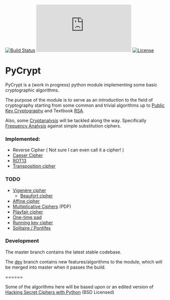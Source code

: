 [![Build Status](https://travis-ci.org/Yohanna/PyCrypt.svg?branch=master)](https://travis-ci.org/Yohanna/PyCrypt)
[![Analytics](https://ga-beacon.appspot.com/UA-57898843-1/PyCrypt/README.md)](https://github.com/igrigorik/ga-beacon)
[![License](https://img.shields.io/badge/license-Affero%20GPL-blue.svg?style=flat)](https://github.com/Yohanna/PyCrypt/blob/master/LICENSE)



PyCrypt
=======

PyCrypt is a (work in progress) python module implementing some basic cryptographic algorithms.

The purpose of the module is to serve as an introduction to the field of cryptography starting from some common and trivial algorithms up to [Public Key Cryptography](http://en.wikipedia.org/wiki/Public-key_cryptography) and Textbook [RSA](http://en.wikipedia.org/wiki/RSA_(cryptosystem)).

Also, some [Cryptanalysis](http://en.wikipedia.org/wiki/Cryptanalysis) will be tackled along the way. Specifically [Frequency Analysis](http://en.wikipedia.org/wiki/Frequency_analysis) against simple substitution ciphers.


### Implemented:

* Reverse Cipher ( Not sure I can even call it a cipher! )
* [Caeser Cipher](http://en.wikipedia.org/wiki/Caesar_cipher)
* [ROT13](http://en.wikipedia.org/wiki/ROT13)
* [Transposition cipher](http://en.wikipedia.org/wiki/Transposition_cipher)

### TODO

* [Vigenère cipher](http://en.wikipedia.org/wiki/Vigen%C3%A8re_cipher)
    * [Beaufort cipher](http://en.wikipedia.org/wiki/Beaufort_cipher)
* [Affine cipher](http://en.wikipedia.org/wiki/Affine_cipher)
* [Multiplicative Ciphers](http://www.nku.edu/~christensen/section%206%20multiplicative%20ciphers.pdf) (PDF)
* [Playfair cipher](http://en.wikipedia.org/wiki/Playfair_cipher)
* [One-time pad](http://en.wikipedia.org/wiki/One-time_pad)
* [Running key cipher](http://en.wikipedia.org/wiki/Running_key_cipher)
* [Solitaire / Pontifex](http://en.wikipedia.org/wiki/Solitaire_(cipher))

### Development

The master branch contains the latest stable codebase.

The [dev](https://github.com/Yohanna/PyCrypt/tree/dev) branch contains new features/algorithms to the module, which will be merged into master when it passes the build.

======

Some of the algorithms here will be based upon or an edited version of [Hacking Secret Ciphers with Python](http://inventwithpython.com/hacking) (BSD Licensed)
